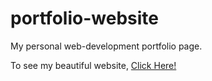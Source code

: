 # portfolio-website
My personal web-development portfolio page.

To see my beautiful website, 
<a href="https://jaelyndenise.github.io/portfolio-website/">Click Here!</a>
